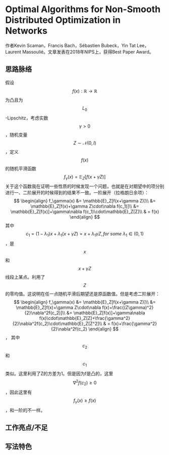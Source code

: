 # Optimal Algorithms for Non-Smooth Distributed Optimization in Networks

作者Kevin Scaman，Francis Bach，Sébastien Bubeck，Yin Tat Lee，Laurent Massoulié。文章发表在2018年NIPS上，获得Best Paper Award。

## 思路脉络

假设$$f(x):\mathbb{R}\rightarrow\mathbb{R}$$为凸且为$$L_0$$-Lipschitz，考虑实数$$\gamma>0$$，随机变量$$Z\sim\mathcal{N}(0, I)$$，定义$$f(x)$$的随机平滑函数
$$
f_\gamma(x) = \mathbb{E}_Z[f(x+\gamma Z)]
$$
关于这个函数我在证明一些性质的时候发现一个问题，也就是在对期望中的项分别进行一、二阶展开的时候得到的结果不一致。一阶展开（拉格朗日余项）：
$$
\begin{align}
f_\gamma(x) 
&= \mathbb{E}_Z[f(x+\gamma Z)]\\
&= \mathbb{E}_Z[f(x)+\gamma Z\cdot\nabla f(c_1)]\\
&= \mathbb{E}_Z[f(x)]+\gamma\nabla f(c_1)\cdot\mathbb{E}_Z[Z]\\
& = f(x)
\end{align}
$$
其中$$c_1 = (1-\lambda_1)x + \lambda_1(x+\gamma Z)=x + \lambda_1\gamma Z, for\ some\ \lambda_1\in(0,1)$$，是$$x$$和$$x+\gamma Z$$线段上某点。利用了$$Z$$的零均值。这说明在任一点随机平滑后期望还是原函数值。但是考虑二阶展开：
$$
\begin{align}
f_\gamma(x) 
&= \mathbb{E}_Z[f(x+\gamma Z)]\\
&= \mathbb{E}_Z[f(x)+\gamma Z\cdot\nabla f(x)+\frac{(Z\gamma)^2}{2}\nabla^2f(c_2)]\\
&= \mathbb{E}_Z[f(x)]+\gamma\nabla f(x)\cdot\mathbb{E}_Z[Z]+\frac{\gamma^2}{2}\nabla^2f(c_2)\cdot\mathbb{E}_Z[Z^2]\\
& = f(x)+\frac{\gamma^2}{2}\nabla^2f(c_2)
\end{align}
$$，
其中$$c_2$$和$$c_1$$类似。这里利用了Z的方差为1。但是因为f是凸的，这里$$\nabla^2f(c_2)\geq 0$$，因此这里有$$f_\gamma(x)\geq f(x)$$，和一阶的不一样。
## 工作亮点/不足

## 写法特色
